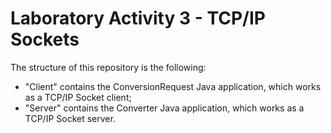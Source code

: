 # Laboratory Activity 3 - TCP/IP Sockets
The structure of this repository is the following:
  - "Client" contains the ConversionRequest Java application, which works as a TCP/IP Socket client;
  - "Server" contains the Converter Java application, which works as a TCP/IP Socket server.
